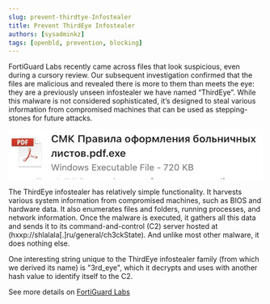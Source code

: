 ```yaml
---
slug: prevent-thirdtye-Infostealer
title: Prevent ThirdEye Infostealer
authors: [sysadminkz]
tags: [openbld, prevention, blocking]
---
```


FortiGuard Labs recently came across files that look suspicious, even during a cursory review. Our subsequent investigation confirmed that the files are malicious and revealed there is more to them than meets the eye: they are a previously unseen infostealer we have named “ThirdEye”. While this malware is not considered sophisticated, it’s designed to steal various information from compromised machines that can be used as stepping-stones for future attacks.

![Prevent ThirdEye Infostealer](figure-thirdtye-Infostealer.png)

The ThirdEye infostealer has relatively simple functionality. It harvests various system information from compromised machines, such as BIOS and hardware data. It also enumerates files and folders, running processes, and network information. Once the malware is executed, it gathers all this data and sends it to its command-and-control (C2) server hosted at (hxxp://shlalala[.]ru/general/ch3ckState). And unlike most other malware, it does nothing else.

One interesting string unique to the ThirdEye infostealer family (from which we derived its name) is "3rd_eye", which it decrypts and uses with another hash value to identify itself to the C2.

See more details on [FortiGuard Labs](https://www.fortinet.com/blog/threat-research/new-fast-developing-thirdeye-infostealer-pries-open-system-information)
